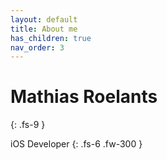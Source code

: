 ```yaml
---
layout: default
title: About me
has_children: true
nav_order: 3
---
```


# Mathias Roelants
{: .fs-9 }

iOS Developer
{: .fs-6 .fw-300 }